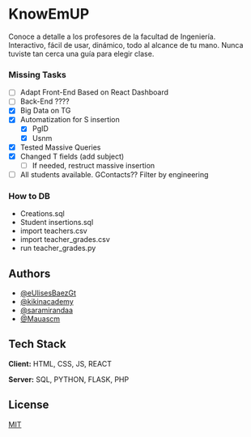 # KnowEmUP
Conoce a detalle a los profesores de la facultad de Ingeniería. \
Interactivo, fácil de usar, dinámico, todo al alcance de tu mano. Nunca tuviste tan cerca una guía para elegir clase. 

### Missing Tasks
- [ ] Adapt Front-End Based on React Dashboard
- [ ] Back-End ????
- [x] Big Data on TG
- [x] Automatization for S insertion
    - [x] PgID
    - [x] Usnm
- [x] Tested Massive Queries
- [x] Changed T fields (add subject)
    - [ ] If needed, restruct massive insertion
- [ ] All students available. GContacts?? Filter by engineering

### How to DB
- Creations.sql
- Student insertions.sql
- import teachers.csv
- import teacher_grades.csv
- run teacher_grades.py


## Authors
- [@eUlisesBaezGt](https://github.com/eUlisesBaezGt)
- [@kikinacademy](https://github.com/kikinacademy)
- [@saramirandaa](https://github.com/saramirandaa)
- [@Mauascm](https://github.com/Mauascm)


## Tech Stack

**Client:** HTML, CSS, JS, REACT

**Server:** SQL, PYTHON, FLASK, PHP


## License

[MIT](https://choosealicense.com/licenses/mit/)



